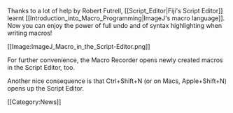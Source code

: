 Thanks to a lot of help by Robert Futrell, [[Script_Editor|Fiji's Script Editor]] learnt [[Introduction_into_Macro_Programming|ImageJ's macro language]]. Now you can enjoy the power of full undo and of syntax highlighting when writing macros!

[[Image:ImageJ_Macro_in_the_Script-Editor.png]]

For further convenience, the Macro Recorder opens newly created macros in the Script Editor, too.

Another nice consequence is that Ctrl+Shift+N (or on Macs, Apple+Shift+N) opens up the Script Editor.

[[Category:News]]
